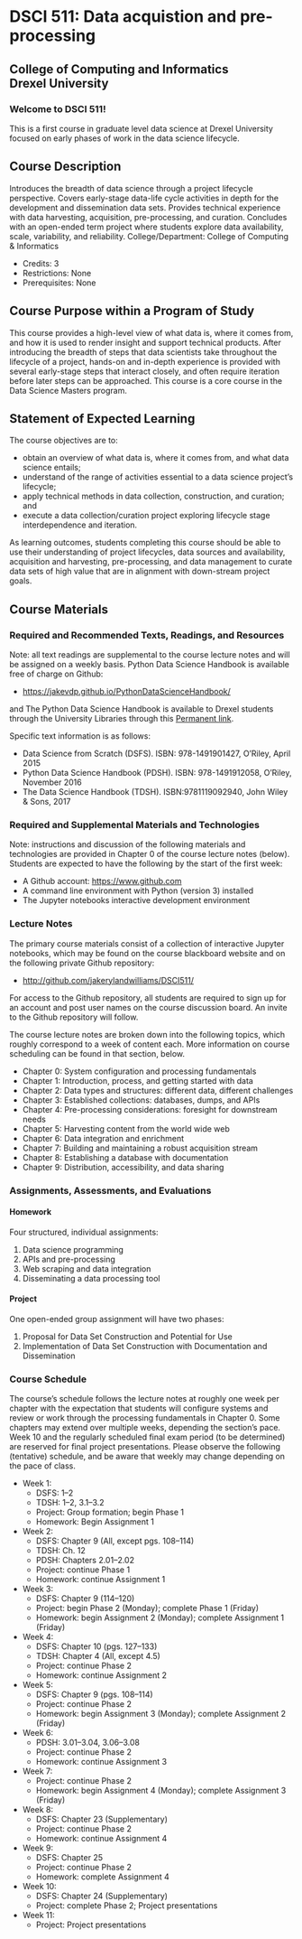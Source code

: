 # DSCI 511: Data acquistion and pre-processing
## College of Computing and Informatics <br> Drexel University
### Welcome to DSCI 511!
This is a first course in graduate level data science at Drexel University focused on early phases of work in the data science lifecycle. 

## Course Description
Introduces the breadth of data science through a project lifecycle perspective. Covers early-stage data-life cycle activities in depth for the development and dissemination data sets. Provides technical experience with data harvesting, acquisition, pre-processing, and curation.  Concludes with an open-ended term project where students explore data availability, scale, variability, and reliability.
College/Department: College of Computing & Informatics
- Credits: 3
- Restrictions: None
- Prerequisites: None

## Course Purpose within a Program of Study
This course provides a high-level view of what data is, where it comes from, and how it is used to render insight and support technical products. After introducing the breadth of steps that data scientists take throughout the lifecycle of a project, hands-on and in-depth experience is provided with several early-stage steps that interact closely, and often require iteration before later steps can be approached. 
This course is a core course in the Data Science Masters program.
## Statement of Expected Learning
The course objectives are to:
- obtain an overview of what data is, where it comes from, and what data science entails;
- understand of the range of activities essential to a data science project’s lifecycle;
- apply technical methods in data collection, construction, and curation; and
- execute a data collection/curation project exploring lifecycle stage interdependence and iteration. 

As learning outcomes, students completing this course should be able to use their understanding of project lifecycles, data sources and availability, acquisition and harvesting, pre-processing, and data management to curate data sets of high value that are in alignment with down-stream project goals.
## Course Materials
### Required and Recommended Texts, Readings, and Resources
Note: all text readings are supplemental to the course lecture notes and will be assigned on a weekly basis. Python Data Science Handbook is available free of charge on Github:
- https://jakevdp.github.io/PythonDataScienceHandbook/

and The Python Data Science Handbook is available to Drexel students through the University Libraries through this [Permanent link](https://drexel.summon.serialssolutions.com/#!/search?bookMark=ePnHCXMw42JgAfZbUxkhpykZAusbYAVsAuxUI_NBVT6XEehwMxPQaSig24vB831mJhYc0MRgZA5MHsDuCyeDJDDAFEDrJRWglYICaEwZ1AblAdoF7KhxMxi4uYY4e-gW5yemFKVWpOYYGKYUVZTGQ0dA4k1BW29NTY1NDCCnI4LuMlCHasnOzMkpBpZ48SADi41MKszjk7KLIUc6Ah0KVKkJUZlYnA0sdoBFUklxfFkOeCqzOB7JT8agu3cVoaYmpgF7uvEYakxAd3MpY1FjiKGKZC8BAITHZoY).

Specific text information is as follows:
- Data Science from Scratch (DSFS). ISBN: 978-1491901427, O’Riley, April 2015
- Python Data Science Handbook (PDSH). ISBN: 978-1491912058, O’Riley, November 2016
- The Data Science Handbook (TDSH). ISBN:9781119092940, John Wiley & Sons, 2017

### Required and Supplemental Materials and Technologies
Note: instructions and discussion of the following materials and technologies are provided in Chapter 0 of the course lecture notes (below). Students are expected to have the following by the start of the first week:
- A Github account: https://www.github.com
- A command line environment with Python (version 3) installed
- The Jupyter notebooks interactive development environment

### Lecture Notes
The primary course materials consist of a collection of interactive Jupyter notebooks, which may be found on the course blackboard website and on the following private Github repository:
- http://github.com/jakerylandwilliams/DSCI511/

For access to the Github repository, all students are required to sign up for an account and post user names on the course discussion board. An invite to the Github repository will follow.

The course lecture notes are broken down into the following topics, which roughly correspond to a week of content each. More information on course scheduling can be found in that section, below.
- Chapter 0: System configuration and processing fundamentals
- Chapter 1: Introduction, process, and getting started with data
- Chapter 2: Data types and structures: different data, different challenges
- Chapter 3: Established collections: databases, dumps, and APIs
- Chapter 4: Pre-processing considerations: foresight for downstream needs 
- Chapter 5: Harvesting content from the world wide web
- Chapter 6: Data integration and enrichment
- Chapter 7: Building and maintaining a robust acquisition stream
- Chapter 8: Establishing a database with documentation
- Chapter 9: Distribution, accessibility, and data sharing

### Assignments, Assessments, and Evaluations

#### Homework 
Four structured, individual assignments:
1. Data science programming
2. APIs and pre-processing
3. Web scraping and data integration
4. Disseminating a data processing tool

#### Project 
One open-ended group assignment will have two phases:
1. Proposal for Data Set Construction and Potential for Use
2. Implementation of Data Set Construction with Documentation and Dissemination

### Course Schedule
The course’s schedule follows the lecture notes at roughly one week per chapter with the expectation that students will configure systems and review or work through the processing fundamentals in Chapter 0. Some chapters may extend over multiple weeks, depending the section’s pace. Week 10 and the regularly scheduled final exam period (to be determined) are reserved for final project presentations. Please observe the following (tentative) schedule, and be aware that weekly may change depending on the pace of class.
- Week 1:
    - DSFS: 1–2
    - TDSH: 1–2, 3.1–3.2 
    - Project: Group formation; begin Phase 1
    - Homework: Begin Assignment 1
- Week 2:
    - DSFS: Chapter 9 (All, except pgs. 108–114)
    - TDSH: Ch. 12
    - PDSH: Chapters 2.01–2.02
    - Project: continue Phase 1
    - Homework: continue Assignment 1
- Week 3:
    - DSFS: Chapter 9 (114–120)
    - Project: begin Phase 2 (Monday); complete Phase 1 (Friday)
    - Homework: begin Assignment 2 (Monday); complete Assignment 1 (Friday)
- Week 4:
    - DSFS: Chapter 10 (pgs. 127–133)
    - TDSH: Chapter 4 (All, except 4.5)
    - Project: continue Phase 2
    - Homework: continue Assignment 2 
- Week 5:
    - DSFS: Chapter 9 (pgs. 108–114)
    - Project: continue Phase 2
    - Homework: begin Assignment 3 (Monday); complete Assignment 2 (Friday)
- Week 6:
    - PDSH: 3.01–3.04, 3.06–3.08
    - Project: continue Phase 2
    - Homework: continue Assignment 3
- Week 7:
    - Project: continue Phase 2
    - Homework: begin Assignment 4 (Monday); complete Assignment 3 (Friday)
- Week 8:
    - DSFS: Chapter 23 (Supplementary)
    - Project: continue Phase 2
    - Homework: continue Assignment 4
- Week 9:
    - DSFS: Chapter 25
    - Project: continue Phase 2
    - Homework: complete Assignment 4
- Week 10:
    - DSFS: Chapter 24 (Supplementary)
    - Project: complete Phase 2; Project presentations
- Week 11:
    - Project: Project presentations
